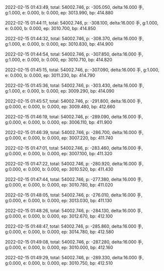 2022-02-15 01:43:49, total: 54002.746, p: -305.050, delta:16.000 手, g:1.000, e: 0.000, b: 0.000, ep: 3013.990, bp: 414.880

2022-02-15 01:44:11, total: 54002.746, p: -308.100, delta:16.000 手, g:1.000, e: 0.000, b: 0.000, ep: 3010.700, bp: 414.850

2022-02-15 01:44:32, total: 54002.746, p: -308.370, delta:16.000 手, g:1.000, e: 0.000, b: 0.000, ep: 3010.830, bp: 414.900

2022-02-15 01:44:54, total: 54002.746, p: -307.850, delta:16.000 手, g:1.000, e: 0.000, b: 0.000, ep: 3010.710, bp: 414.820

2022-02-15 01:45:15, total: 54002.746, p: -307.090, delta:16.000 手, g:1.000, e: 0.000, b: 0.000, ep: 3011.230, bp: 414.790

2022-02-15 01:45:36, total: 54002.746, p: -303.430, delta:16.000 手, g:1.000, e: 0.000, b: 0.000, ep: 3009.290, bp: 414.090

2022-02-15 01:45:57, total: 54002.746, p: -291.800, delta:16.000 手, g:0.000, e: 0.000, b: 0.000, ep: 3009.480, bp: 412.660

2022-02-15 01:46:19, total: 54002.746, p: -289.090, delta:16.000 手, g:0.000, e: 0.000, b: 0.000, ep: 3006.110, bp: 411.900

2022-02-15 01:46:39, total: 54002.746, p: -286.700, delta:16.000 手, g:0.000, e: 0.000, b: 0.000, ep: 3007.220, bp: 411.740

2022-02-15 01:47:01, total: 54002.746, p: -283.460, delta:16.000 手, g:0.000, e: 0.000, b: 0.000, ep: 3007.100, bp: 411.320

2022-02-15 01:47:22, total: 54002.746, p: -280.920, delta:16.000 手, g:0.000, e: 0.000, b: 0.000, ep: 3010.520, bp: 411.430

2022-02-15 01:47:44, total: 54002.746, p: -277.380, delta:16.000 手, g:0.000, e: 0.000, b: 0.000, ep: 3010.780, bp: 411.020

2022-02-15 01:48:05, total: 54002.746, p: -276.010, delta:16.000 手, g:0.000, e: 0.000, b: 0.000, ep: 3013.030, bp: 411.130

2022-02-15 01:48:26, total: 54002.746, p: -284.130, delta:16.000 手, g:0.000, e: 0.000, b: 0.000, ep: 3012.670, bp: 412.100

2022-02-15 01:48:47, total: 54002.746, p: -285.860, delta:16.000 手, g:0.000, e: 0.000, b: 0.000, ep: 3014.780, bp: 412.580

2022-02-15 01:49:08, total: 54002.746, p: -287.280, delta:16.000 手, g:0.000, e: 0.000, b: 0.000, ep: 3010.000, bp: 412.160

2022-02-15 01:49:29, total: 54002.746, p: -289.330, delta:16.000 手, g:0.000, e: 0.000, b: 0.000, ep: 3010.750, bp: 412.510